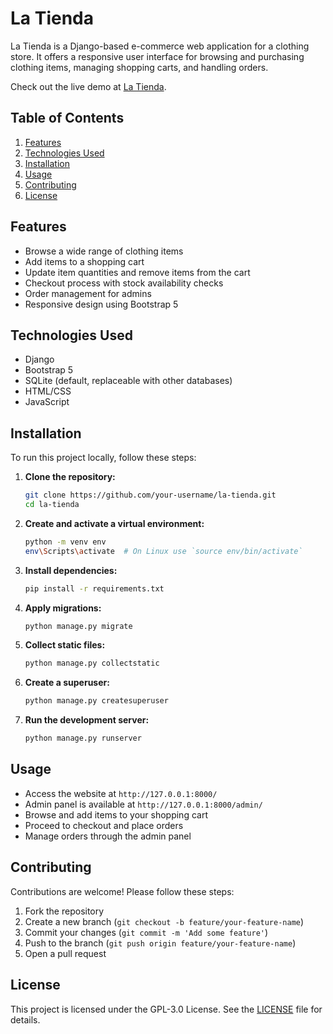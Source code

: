 # La Tienda

La Tienda is a Django-based e-commerce web application for a clothing store. It offers a responsive user interface for browsing and purchasing clothing items, managing shopping carts, and handling orders.

Check out the live demo at [La Tienda](http://latienda.pythonanywhere.com).

## Table of Contents

1. [Features](#features)
2. [Technologies Used](#technologies-used)
3. [Installation](#installation)
4. [Usage](#usage)
5. [Contributing](#contributing)
6. [License](#license)

## Features

- Browse a wide range of clothing items
- Add items to a shopping cart
- Update item quantities and remove items from the cart
- Checkout process with stock availability checks
- Order management for admins
- Responsive design using Bootstrap 5

## Technologies Used

- Django
- Bootstrap 5
- SQLite (default, replaceable with other databases)
- HTML/CSS
- JavaScript

## Installation

To run this project locally, follow these steps:

1. **Clone the repository:**
    ```bash
    git clone https://github.com/your-username/la-tienda.git
    cd la-tienda
    ```

2. **Create and activate a virtual environment:**
    ```bash
    python -m venv env
    env\Scripts\activate  # On Linux use `source env/bin/activate`
    ```

3. **Install dependencies:**
    ```bash
    pip install -r requirements.txt
    ```

4. **Apply migrations:**
    ```bash
    python manage.py migrate
    ```
    
5. **Collect static files:**
    ```bash
    python manage.py collectstatic
    ```

6. **Create a superuser:**
    ```bash
    python manage.py createsuperuser
    ```

7. **Run the development server:**
    ```bash
    python manage.py runserver
    ```

## Usage

- Access the website at `http://127.0.0.1:8000/`
- Admin panel is available at `http://127.0.0.1:8000/admin/`
- Browse and add items to your shopping cart
- Proceed to checkout and place orders
- Manage orders through the admin panel

## Contributing

Contributions are welcome! Please follow these steps:

1. Fork the repository
2. Create a new branch (`git checkout -b feature/your-feature-name`)
3. Commit your changes (`git commit -m 'Add some feature'`)
4. Push to the branch (`git push origin feature/your-feature-name`)
5. Open a pull request

## License

This project is licensed under the GPL-3.0 License. See the [LICENSE](LICENSE.txt) file for details.

